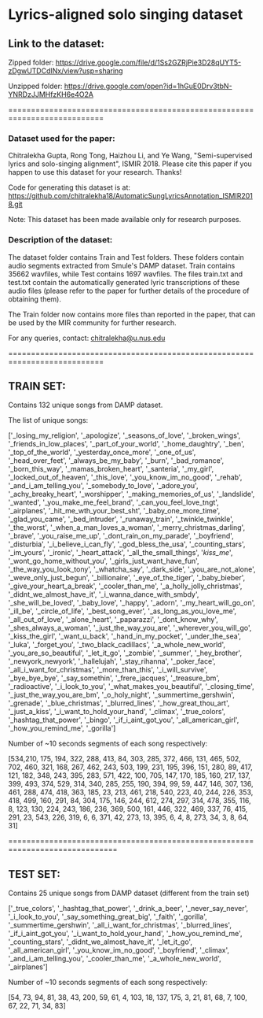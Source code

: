 # Lyrics-aligned solo singing dataset

## Link to the dataset:
Zipped folder:
https://drive.google.com/file/d/1Ss2GZRjPie3D28qUYT5-zDgwUTDCdINx/view?usp=sharing

Unzipped folder:
https://drive.google.com/open?id=1hGuE0Drv3tbN-YNRDzJJMHfzKH6e4O2A

===========================================================================

### Dataset used for the paper:
Chitralekha Gupta, Rong Tong, Haizhou Li, and Ye Wang, "Semi-supervised lyrics and solo-singing alignment", ISMIR 2018.
Please cite this paper if you happen to use this dataset for your research. Thanks!

Code for generating this dataset is at: https://github.com/chitralekha18/AutomaticSungLyricsAnnotation_ISMIR2018.git

Note: This dataset has been made available only for research purposes.

### Description of the dataset:
The dataset folder contains Train and Test folders.
These folders contain audio segments extracted from Smule's DAMP dataset.
Train contains 35662 wavfiles, while Test contains 1697 wavfiles.
The files train.txt and test.txt contain the automatically generated lyric transcriptions of these audio files (please refer to the paper for further details of the procedure of obtaining them).

The Train folder now contains more files than reported in the paper, that can be used by the MIR community for further research.

For any queries, contact: chitralekha@u.nus.edu

===========================================================================
## TRAIN SET:
Contains 132 unique songs from DAMP dataset.

The list of unique songs:

['_losing_my_religion', '_apologize', '_seasons_of_love', '_broken_wings', '_friends_in_low_places', '_part_of_your_world', '_home_daughtry', '_ben', '_top_of_the_world', '_yesterday_once_more', '_one_of_us', '_head_over_feet', '_always_be_my_baby', '_burn', '_bad_romance', '_born_this_way', '_mamas_broken_heart', '_santeria', '_my_girl', '_locked_out_of_heaven', '_this_love', '_you_know_im_no_good', '_rehab', '_and_i_am_telling_you', '_somebody_to_love', '_adore_you', '_achy_breaky_heart', '_worshipper', '_making_memories_of_us', '_landslide', '_wanted', '_you_make_me_feel_brand', '_can_you_feel_love_tngt', '_airplanes', '_hit_me_wth_your_best_sht', '_baby_one_more_time', '_glad_you_came', '_bed_intruder', '_runaway_train', '_twinkle_twinkle', '_the_worst', '_when_a_man_loves_a_woman', '_merry_christmas_darling', '_brave', '_you_raise_me_up', '_dont_rain_on_my_parade', '_boyfriend', '_disturbia', '_i_believe_i_can_fly', '_god_bless_the_usa', '_counting_stars', '_im_yours', '_ironic', '_heart_attack', '_all_the_small_things', '_kiss_me_', '_wont_go_home_without_you', '_girls_just_want_have_fun', '_the_way_you_look_tony', '_whatcha_say', '_dark_side', '_you_are_not_alone', '_weve_only_just_begun', '_billionaire', '_eye_of_the_tiger', '_baby_bieber', '_give_your_heart_a_break', '_cooler_than_me', '_a_holly_jolly_christmas', '_didnt_we_almost_have_it', '_i_wanna_dance_with_smbdy', '_she_will_be_loved', '_baby_love', '_happy', '_adorn', '_my_heart_will_go_on', '_ill_be', '_circle_of_life', '_best_song_ever', '_as_long_as_you_love_me', '_all_out_of_love', '_alone_heart', '_paparazzi', '_dont_know_why', '_shes_always_a_woman', '_just_the_way_you_are', '_wherever_you_will_go', '_kiss_the_girl', '_want_u_back', '_hand_in_my_pocket', '_under_the_sea', '_luka', '_forget_you', '_two_black_cadillacs', '_a_whole_new_world', '_you_are_so_beautiful', '_let_it_go', '_zombie', '_summer', '_hey_brother', '_newyork_newyork', '_hallelujah', '_stay_rihanna', '_poker_face', '_all_i_want_for_christmas', '_more_than_this', '_i_will_survive', '_bye_bye_bye', '_say_somethin', '_frere_jacques', '_treasure_bm', '_radioactive', '_i_look_to_you', '_what_makes_you_beautiful', '_closing_time', '_just_the_way_you_are_bm', '_o_holy_night', '_summertime_gershwin', '_grenade', '_blue_christmas', '_blurred_lines', '_how_great_thou_art', '_just_a_kiss', '_i_want_to_hold_your_hand', '_climax', '_true_colors', '_hashtag_that_power', '_bingo', '_if_i_aint_got_you', '_all_american_girl', '_how_you_remind_me', '_gorilla']


Number of ~10 seconds segments of each song respectively:

[534,210, 175, 194, 322, 288, 413, 84, 303, 285, 372, 466, 131, 465, 502, 702, 460, 321, 168, 267, 462, 243, 503, 199, 231, 195, 396, 151, 280, 89, 417, 121, 182, 348, 243, 395, 283, 571, 422, 100, 705, 147, 170, 185, 160, 217, 137, 399, 493, 374, 529, 314, 340, 285, 255, 190, 394, 99, 59, 447, 146, 307, 136, 461, 288, 474, 418, 363, 185, 23, 213, 461, 218, 540, 223, 40, 244, 226, 353, 418, 499, 160, 291, 84, 304, 175, 146, 244, 612, 274, 297, 314, 478, 355, 116, 8, 123, 130, 224, 243, 186, 236, 369, 500, 161, 446, 322, 469, 337, 76, 415, 291, 23, 543, 226, 319, 6, 6, 371, 42, 273, 13, 395, 6, 4, 8, 273, 34, 3, 8, 64, 31]

==============================================================================

## TEST SET:
Contains 25 unique songs from DAMP dataset (different from the train set)

['_true_colors', '_hashtag_that_power', '_drink_a_beer', '_never_say_never', '_i_look_to_you', '_say_something_great_big', '_faith', '_gorilla', '_summertime_gershwin', '_all_i_want_for_christmas', '_blurred_lines', '_if_i_aint_got_you', '_i_want_to_hold_your_hand', '_how_you_remind_me', '_counting_stars', '_didnt_we_almost_have_it', '_let_it_go', '_all_american_girl', '_you_know_im_no_good', '_boyfriend', '_climax', '_and_i_am_telling_you', '_cooler_than_me', '_a_whole_new_world', '_airplanes']

Number of ~10 seconds segments of each song respectively:

[54, 73, 94, 81, 38, 43, 200, 59, 61, 4, 103, 18, 137, 175, 3, 21, 81, 68, 7, 100, 67, 22, 71, 34, 83]
